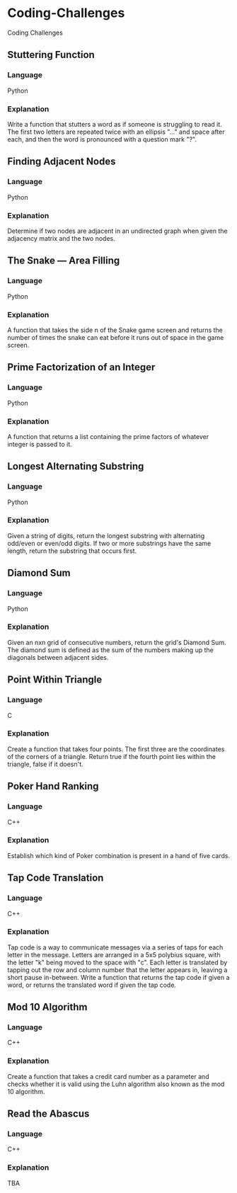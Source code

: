# Coding-Challenges
Coding Challenges

## Stuttering Function
### Language
Python

### Explanation
Write a function that stutters a word as if someone is struggling to read it. The first two letters are repeated twice with an ellipsis "..." and space after each, and then the word is pronounced with a question mark "?".

## Finding Adjacent Nodes
### Language
Python

### Explanation
Determine if two nodes are adjacent in an undirected graph when given the adjacency matrix and the two nodes.

## The Snake — Area Filling
### Language
Python

### Explanation
A function that takes the side n of the Snake game screen and returns the number of times the snake can eat before it runs out of space in the game screen.

## Prime Factorization of an Integer
### Language
Python

### Explanation
A function that returns a list containing the prime factors of whatever integer is passed to it.

## Longest Alternating Substring
### Language
Python

### Explanation
Given a string of digits, return the longest substring with alternating odd/even or even/odd digits. If two or more substrings have the same length, return the substring that occurs first.

## Diamond Sum
### Language
Python

### Explanation
Given an nxn grid of consecutive numbers, return the grid's Diamond Sum. The diamond sum is defined as the sum of the numbers making up the diagonals between adjacent sides.

## Point Within Triangle
### Language
C

### Explanation
Create a function that takes four points. The first three are the coordinates of the corners of a triangle. Return true if the fourth point lies within the triangle, false if it doesn't.

## Poker Hand Ranking
### Language
C++

### Explanation
Establish which kind of Poker combination is present in a hand of five cards.

## Tap Code Translation
### Language
C++

### Explanation
Tap code is a way to communicate messages via a series of taps for each letter in the message. Letters are arranged in a 5x5 polybius square, with the letter "k" being moved to the space with "c". Each letter is translated by tapping out the row and column number that the letter appears in, leaving a short pause in-between. Write a function that returns the tap code if given a word, or returns the translated word if given the tap code.

## Mod 10 Algorithm
### Language
C++

### Explanation
Create a function that takes a credit card number as a parameter and checks whether it is valid using the Luhn algorithm also known as the mod 10 algorithm.

## Read the Abascus
### Language
C++

### Explanation
TBA
